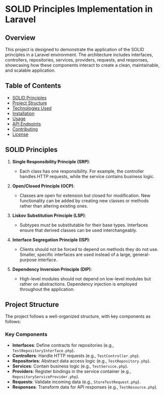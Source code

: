 # SOLID Principles Implementation in Laravel

## Overview

This project is designed to demonstrate the application of the SOLID principles in a Laravel environment. The architecture includes interfaces, controllers, repositories, services, providers, requests, and responses, showcasing how these components interact to create a clean, maintainable, and scalable application.

## Table of Contents

- [SOLID Principles](#solid-principles)
- [Project Structure](#project-structure)
- [Technologies Used](#technologies-used)
- [Installation](#installation)
- [Usage](#usage)
- [API Endpoints](#api-endpoints)
- [Contributing](#contributing)
- [License](#license)

## SOLID Principles

1. **Single Responsibility Principle (SRP)**:
   - Each class has one responsibility. For example, the controller handles HTTP requests, while the service contains business logic.

2. **Open/Closed Principle (OCP)**:
   - Classes are open for extension but closed for modification. New functionality can be added by creating new classes or methods rather than altering existing ones.

3. **Liskov Substitution Principle (LSP)**:
   - Subtypes must be substitutable for their base types. Interfaces ensure that derived classes can be used interchangeably.

4. **Interface Segregation Principle (ISP)**:
   - Clients should not be forced to depend on methods they do not use. Smaller, specific interfaces are used instead of a large, general-purpose interface.

5. **Dependency Inversion Principle (DIP)**:
   - High-level modules should not depend on low-level modules but rather on abstractions. Dependency injection is employed throughout the application.

## Project Structure

The project follows a well-organized structure, with key components as follows:

### Key Components

- **Interfaces**: Define contracts for repositories (e.g., `TestRepositoryInterface.php`).
- **Controllers**: Handle HTTP requests (e.g., `TestController.php`).
- **Repositories**: Abstract data access logic (e.g., `TestRepository.php`).
- **Services**: Contain business logic (e.g., `TestService.php`).
- **Providers**: Register bindings in the service container (e.g., `RepositoryServiceProvider.php`).
- **Requests**: Validate incoming data (e.g., `StoreTestRequest.php`).
- **Responses**: Transform data for API responses (e.g., `TestResource.php`).